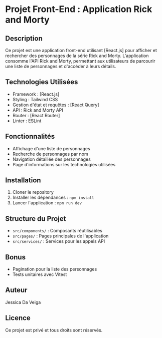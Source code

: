 # Projet Front-End : Application Rick and Morty

## Description
Ce projet est une application front-end utilisant [React.js] pour afficher et rechercher des personnages de la série Rick and Morty. L'application consomme l'API Rick and Morty, permettant aux utilisateurs de parcourir une liste de personnages et d'accéder à leurs détails.

## Technologies Utilisées 
- Framework : [React.js]
- Styling : Tailwind CSS
- Gestion d'état et requêtes : [React Query]
- API : Rick and Morty API
- Router : [React Router]
- Linter : ESLint

## Fonctionnalités
- Affichage d'une liste de personnages
- Recherche de personnages par nom
- Navigation détaillée des personnages
- Page d'informations sur les technologies utilisées

## Installation
1. Cloner le repository
2. Installer les dépendances : `npm install`
3. Lancer l'application : `npm run dev`

## Structure du Projet
- `src/components/` : Composants réutilisables
- `src/pages/` : Pages principales de l'application
- `src/services/` : Services pour les appels API

## Bonus
- Pagination pour la liste des personnages
- Tests unitaires avec Vitest

## Auteur
Jessica Da Veiga

## Licence
Ce projet est privé et tous droits sont réservés.